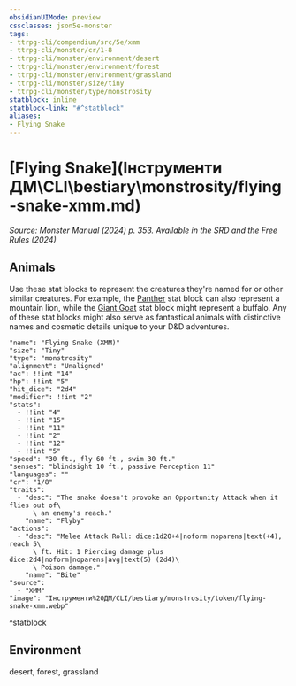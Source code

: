 ```yaml
---
obsidianUIMode: preview
cssclasses: json5e-monster
tags:
- ttrpg-cli/compendium/src/5e/xmm
- ttrpg-cli/monster/cr/1-8
- ttrpg-cli/monster/environment/desert
- ttrpg-cli/monster/environment/forest
- ttrpg-cli/monster/environment/grassland
- ttrpg-cli/monster/size/tiny
- ttrpg-cli/monster/type/monstrosity
statblock: inline
statblock-link: "#^statblock"
aliases:
- Flying Snake
---
```

# [Flying Snake](Інструменти ДМ\CLI\bestiary\monstrosity/flying-snake-xmm.md)
*Source: Monster Manual (2024) p. 353. Available in the <span title='Systems Reference Document (5.2)'>SRD</span> and the Free Rules (2024)*  

## Animals

Use these stat blocks to represent the creatures they're named for or other similar creatures. For example, the [Panther](Інструменти%20ДМ/CLI/bestiary/beast/panther-xmm.md) stat block can also represent a mountain lion, while the [Giant Goat](Інструменти%20ДМ/CLI/bestiary/beast/giant-goat-xmm.md) stat block might represent a buffalo. Any of these stat blocks might also serve as fantastical animals with distinctive names and cosmetic details unique to your D&D adventures.

```statblock
"name": "Flying Snake (XMM)"
"size": "Tiny"
"type": "monstrosity"
"alignment": "Unaligned"
"ac": !!int "14"
"hp": !!int "5"
"hit_dice": "2d4"
"modifier": !!int "2"
"stats":
  - !!int "4"
  - !!int "15"
  - !!int "11"
  - !!int "2"
  - !!int "12"
  - !!int "5"
"speed": "30 ft., fly 60 ft., swim 30 ft."
"senses": "blindsight 10 ft., passive Perception 11"
"languages": ""
"cr": "1/8"
"traits":
  - "desc": "The snake doesn't provoke an Opportunity Attack when it flies out of\
      \ an enemy's reach."
    "name": "Flyby"
"actions":
  - "desc": "Melee Attack Roll: dice:1d20+4|noform|noparens|text(+4), reach 5\
      \ ft. Hit: 1 Piercing damage plus dice:2d4|noform|noparens|avg|text(5) (2d4)\
      \ Poison damage."
    "name": "Bite"
"source":
  - "XMM"
"image": "Інструменти%20ДМ/CLI/bestiary/monstrosity/token/flying-snake-xmm.webp"
```
^statblock

## Environment

desert, forest, grassland